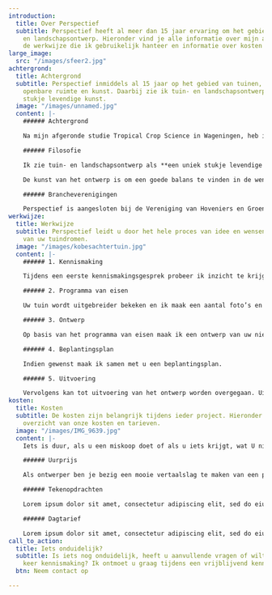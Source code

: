 ```yaml
---
introduction:
  title: Over Perspectief
  subtitle: Perspectief heeft al meer dan 15 jaar ervaring om het gebied van tuin-
    en landschapsontwerp. Hieronder vind je alle informatie over mijn achtergrond,
    de werkwijze die ik gebruikelijk hanteer en informatie over kosten en voorwaarden.
large_image:
  src: "/images/sfeer2.jpg"
achtergrond:
  title: Achtergrond
  subtitle: Perspectief inmiddels al 15 jaar op het gebied van tuinen, landgoederen,
    openbare ruimte en kunst. Daarbij zie ik tuin- en landschapsontwerp als een uniek
    stukje levendige kunst.
  image: "/images/unnamed.jpg"
  content: |-
    ###### Achtergrond

    Na mijn afgeronde studie Tropical Crop Science in Wageningen, heb ik 12 jaar op verschillende projecten in de tropen gewerkt, o.a. als landbouwkundig adviseur. Bij terugkeer in Nederland heb ik kennis en vaardigheden uitgebreid met een studie tuin- en landschapsontwerper aan Larenstein. Halverwege mijn studie, in 2005, ben ik Perspectief begonnen. Inmiddels heb ik ruim 15 jaar ervaring op het gebied van tuinen, landgoederen, openbare ruimte en kunst.

    ###### Filosofie

    Ik zie tuin- en landschapsontwerp als **een uniek stukje levendige kunst.** Daarbij ben je als ontwerper bezig een vertaalslag te maken van een plan in een tweedimensionaal vlak naar een driedimensionale werkelijkheid. Binnen deze vertaalslag moeten verschillende keuzes worden gemaakt. Planten hebben een verticale gelaagdheid (bomen, struiken, vaste planten en bollen) en verschillen in kleur, bloeitijd en textuur. De kleur kan alles bepalend zijn, of ritmisch terug komen in tijd en plaats. De begrenzingen van ruimtes kunnen semi-transparant of solide zijn, zoals pergola’s, hekken, heggen, aarden wallen, bosplantsoen, struikmassa’s of opgekroonde bomen. De ruimte worden ook in een horizontale vlak gevuld met bestrating, semi-verharding, gazons of spiegelvijvers.

    De kunst van het ontwerp is om een goede balans te vinden in de wensen van de klant en de artistieke ideeën van de ontwerper. En natuurlijk: voor een acceptabele prijs.

    ###### Brancheverenigingen

    Perspectief is aangesloten bij de Vereniging van Hoveniers en Groenvoorzieners (VHG). Projecten worden uitgevoerd volgens de normen en richtlijnen van de VHG. Daarnaast is Perspectief aangesloten bij de Tuinontwerpersgroep (TOG). Vakgenoten in deze groep delen kennis en inspiratie met elkaar uit om samen het niveau naar een nog hoger niveau te tillen.
werkwijze:
  title: Werkwijze
  subtitle: Perspectief leidt u door het hele proces van idee en wensen tot realisatie
    van uw tuindromen.
  image: "/images/kobesachtertuin.jpg"
  content: |-
    ###### 1. Kennismaking

    Tijdens een eerste kennismakingsgesprek probeer ik inzicht te krijgen in uw ideeën over de huidige tuin en uw droomtuin. Vaak is het prettig om te starten vanuit voorbeelden in, bijvoorbeeld, tijdschriften. Eventueel maak ik een kosten begroting voor de volgende stap.

    ###### 2. Programma van eisen

    Uw tuin wordt uitgebreider bekeken en ik maak een aantal foto’s en ruwe schetsen. Als we het eens worden over de sterke en zwakke punten van uw tuin, stellen we samen een programma van eisen op.

    ###### 3. Ontwerp

    Op basis van het programma van eisen maak ik een ontwerp van uw nieuwe tuin. Daarbij zal ik eerst een voorontwerp aanleveren, vaak op basis van een uittreksel van het kadaster. Daarna maak ik een definitief ontwerp, waarin de details van uw nieuwe tuin te zien zullen zijn.

    ###### 4. Beplantingsplan

    Indien gewenst maak ik samen met u een beplantingsplan.

    ###### 5. Uitvoering

    Vervolgens kan tot uitvoering van het ontwerp worden overgegaan. Uiteraard bespreken we vóór de tijd wat eventueel zelf zou willen doen.
kosten:
  title: Kosten
  subtitle: De kosten zijn belangrijk tijdens ieder project. Hieronder vind u een
    overzicht van onze kosten en tarieven.
  image: "/images/IMG_9639.jpg"
  content: |-
    Iets is duur, als u een miskoop doet of als u iets krijgt, wat U niet wil. Dat is bij Perspectief nooit het geval, immers uw wensen worden vertaald en op papier gezet. De tekening is de leidraad voor de inrichting en de kostenbegroting voor exploitatie, die volgens vaste standaardprijzen worden berekend.

    ###### Uurprijs

    Als ontwerper ben je bezig een mooie vertaalslag te maken van een plan in een tweedimensionaal vlak naar een driedimensionale werkelijkheid. In deze virtuele wereld heb je te maken met de ruimte indelen naar een menselijke maat met voornamelijk planten. Deze planten hebben een verticale gelaagdheid (bomen, struiken, vaste planten en bollen) en verschillen in kleur, bloeitijd en textuur. De kleur kan alles bepalend zijn, of ritmisch terug komen in tijd en plaats

    ###### Tekenopdrachten

    Lorem ipsum dolor sit amet, consectetur adipiscing elit, sed do eiusmod tempor incididunt ut labore et dolore magna aliqua. Ut enim ad minim veniam, quis nostrud exercitation ullamco laboris nisi ut aliquip ex ea commodo consequat.

    ###### Dagtarief

    Lorem ipsum dolor sit amet, consectetur adipiscing elit, sed do eiusmod tempor incididunt ut labore et dolore magna aliqua. Ut enim ad minim veniam, quis nostrud exercitation ullamco laboris nisi ut aliquip ex ea commodo consequat.
call_to_action:
  title: Iets onduidelijk?
  subtitle: Is iets nog onduidelijk, heeft u aanvullende vragen of wilt u graag een
    keer kennismaking? Ik ontmoet u graag tijdens een vrijblijvend kennismakingsgesprek.
  btn: Neem contact op

---
```

